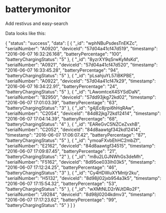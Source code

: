 # batterymonitor

Add restivus and easy-search

Data looks like this:

{
  "status": "success",
  "data": [
    {
      "_id": "wphNBuPsdesTnEKZc",
      "serialNumber": "A0920",
      "deviceId": "57d04a41cf47d519",
      "timestamp": "2016-06-07 16:32:26.168",
      "batteryPercentage": "100",
      "batteryChargingStatus": "5"
    },
    {
      "_id": "8yzrXY9qSrwKyMsKd",
      "serialNumber": "A0921",
      "deviceId": "57d04a41cf47d520",
      "timestamp": "2016-06-07 16:33:45.28",
      "batteryPercentage": "94",
      "batteryChargingStatus": "5"
    },
    {
      "_id": "pLsahjuYL57iBKPBE",
      "serialNumber": "A0922",
      "deviceId": "57d04a41cf47k29",
      "timestamp": "2016-06-07 16:34:22.91",
      "batteryPercentage": "24",
      "batteryChargingStatus": "5"
    },
    {
      "_id": "LAwomtceX4SYSdDaN",
      "serialNumber": "B2950",
      "deviceId": "57dd93jkg72kd02",
      "timestamp": "2016-06-07 17:01:03.39",
      "batteryPercentage": "63",
      "batteryChargingStatus": "3"
    },
    {
      "_id": "g4jEc8jrpi6hHqRAw",
      "serialNumber": "C2054",
      "deviceId": "84d82jkg72kd12414",
      "timestamp": "2016-06-07 17:04:14.39",
      "batteryPercentage": "68",
      "batteryChargingStatus": "4"
    },
    {
      "_id": "EAReGvC5NZCeZvxhB",
      "serialNumber": "C2052",
      "deviceId": "84d8aawtgf342kd12414",
      "timestamp": "2016-06-07 17:06:07.42",
      "batteryPercentage": "87",
      "batteryChargingStatus": "5"
    },
    {
      "_id": "ymoaFXvbEhHC2mbZf",
      "serialNumber": "E2162",
      "deviceId": "84d8aawtgf34515",
      "timestamp": "2016-06-07 17:09:87.45",
      "batteryPercentage": "21",
      "batteryChargingStatus": "2"
    },
    {
      "_id": "m8u2LGJNWhGs3deMh",
      "serialNumber": "F5162",
      "deviceId": "8d95oe033lh03k5",
      "timestamp": "2016-06-07 17:12:24.25",
      "batteryPercentage": "46",
      "batteryChargingStatus": "3"
    },
    {
      "_id": "Cy4HDWuXYMntjr2ku",
      "serialNumber": "H5132",
      "deviceId": "8d98jl02jxb954a3k5",
      "timestamp": "2016-06-07 17:15:54.32",
      "batteryPercentage": "53",
      "batteryChargingStatus": "5"
    },
    {
      "_id": "wXMtNLD2rWJtDRo2F",
      "serialNumber": "J9284",
      "deviceId": "8d98jl0204kdmv3",
      "timestamp": "2016-06-07 17:17:23.62",
      "batteryPercentage": "99",
      "batteryChargingStatus": "5"
    }
  ]
}
